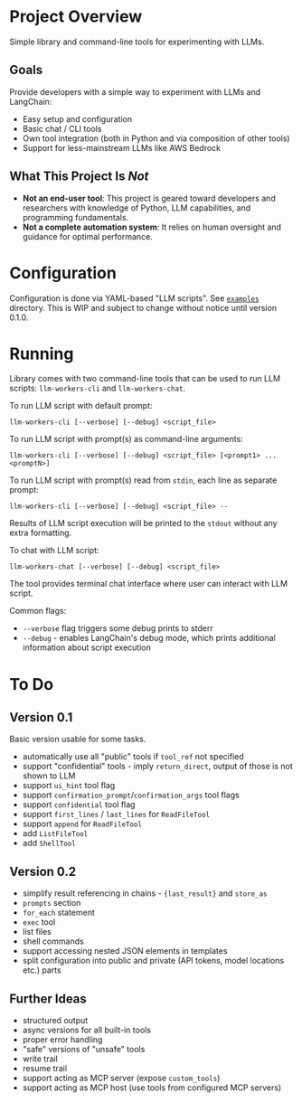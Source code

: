 # Project Overview

Simple library and command-line tools for experimenting with LLMs.

## Goals

Provide developers with a simple way to experiment with LLMs and LangChain:
- Easy setup and configuration
- Basic chat / CLI tools
- Own tool integration (both in Python and via composition of other tools)
- Support for less-mainstream LLMs like AWS Bedrock

## What This Project Is *Not*

- **Not an end-user tool**: This project is geared toward developers and researchers with knowledge of Python, LLM capabilities, and programming fundamentals.
- **Not a complete automation system**: It relies on human oversight and guidance for optimal performance.

# Configuration

Configuration is done via YAML-based "LLM scripts". See [`examples`](examples/) directory. This is WIP and
subject to change without notice until version 0.1.0.

# Running 

Library comes with two command-line tools that can be used to run LLM scripts: `llm-workers-cli` and `llm-workers-chat`.

To run LLM script with default prompt:
```shell
llm-workers-cli [--verbose] [--debug] <script_file>
```

To run LLM script with prompt(s) as command-line arguments:
```shell
llm-workers-cli [--verbose] [--debug] <script_file> [<prompt1> ... <promptN>]
```

To run LLM script with prompt(s) read from `stdin`, each line as separate prompt:
```shell
llm-workers-cli [--verbose] [--debug] <script_file> --
```

Results of LLM script execution will be printed to the `stdout` without any
extra formatting. 

To chat with LLM script:
```shell
llm-workers-chat [--verbose] [--debug] <script_file>
```
The tool provides terminal chat interface where user can interact with LLM script.

Common flags:
- `--verbose` flag triggers some debug prints to stderr
- `--debug` - enables LangChain's debug mode, which prints additional information about script execution

# To Do

## Version 0.1

Basic version usable for some tasks.

- automatically use all "public" tools if `tool_ref` not specified
- support "confidential" tools - imply `return_direct`, output of those is not shown to LLM
- support `ui_hint` tool flag
- support `confirmation_prompt`/`confirmation_args` tool flags
- support `confidential` tool flag
- support `first_lines` / `last_lines` for `ReadFileTool`
- support `append` for `ReadFileTool`
- add `ListFileTool`
- add `ShellTool`

## Version 0.2

- simplify result referencing in chains - `{last_result}` and `store_as`
- `prompts` section
- `for_each` statement
- `exec` tool
- list files
- shell commands
- support accessing nested JSON elements in templates
- split configuration into public and private (API tokens, model locations etc.) parts 

## Further Ideas

- structured output
- async versions for all built-in tools
- proper error handling
- "safe" versions of "unsafe" tools
- write trail
- resume trail
- support acting as MCP server (expose `custom_tools`)
- support acting as MCP host (use tools from configured MCP servers)
